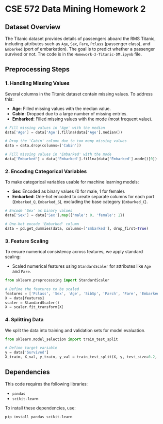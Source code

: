 # CSE 572 Data Mining Homework 2

## Dataset Overview
The Titanic dataset provides details of passengers aboard the RMS Titanic, including attributes such as `Age`, `Sex`, `Fare`, `Pclass` (passenger class), and `Embarked` (port of embarkation). The goal is to predict whether a passenger survived or not. The code is in the `Homework-2-Titanic-DM.ipynb` file.

## Preprocessing Steps

### 1. Handling Missing Values
Several columns in the Titanic dataset contain missing values. To address this:
   - **Age**: Filled missing values with the median value.
   - **Cabin**: Dropped due to a large number of missing entries.
   - **Embarked**: Filled missing values with the mode (most frequent value).

```python
# Fill missing values in 'Age' with the median
data['Age'] = data['Age'].fillna(data['Age'].median())

# Drop the 'Cabin' column due to too many missing values
data = data.drop(columns=['Cabin'])

# Fill missing values in 'Embarked' with the mode
data['Embarked'] = data['Embarked'].fillna(data['Embarked'].mode()[0])
```

### 2. Encoding Categorical Variables
To make categorical variables usable for machine learning models:
   - **Sex**: Encoded as binary values (0 for male, 1 for female).
   - **Embarked**: One-hot encoded to create separate columns for each port (`Embarked_Q`, `Embarked_S`), excluding the base category (`Embarked_C`).

```python
# Encode 'Sex' as binary values
data['Sex'] = data['Sex'].map({'male': 0, 'female': 1})

# One-hot encode 'Embarked' column
data = pd.get_dummies(data, columns=['Embarked'], drop_first=True)
```

### 3. Feature Scaling
To ensure numerical consistency across features, we apply standard scaling:
   - Scaled numerical features using `StandardScaler` for attributes like `Age` and `Fare`.

```python
from sklearn.preprocessing import StandardScaler

# Define the features to be scaled
features = ['Pclass', 'Sex', 'Age', 'SibSp', 'Parch', 'Fare', 'Embarked_Q', 'Embarked_S']
X = data[features]
scaler = StandardScaler()
X = scaler.fit_transform(X)
```

### 4. Splitting Data
We split the data into training and validation sets for model evaluation.

```python
from sklearn.model_selection import train_test_split

# Define target variable
y = data['Survived']
X_train, X_val, y_train, y_val = train_test_split(X, y, test_size=0.2, random_state=42)
```

## Dependencies
This code requires the following libraries:
- `pandas`
- `scikit-learn`

To install these dependencies, use:
```bash
pip install pandas scikit-learn
```